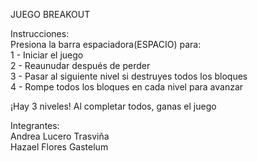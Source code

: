 JUEGO BREAKOUT

Instrucciones:  
Presiona la barra espaciadora(ESPACIO) para:  
1 - Iniciar el juego  
2 - Reaunudar después de perder  
3 - Pasar al siguiente nivel si destruyes todos los bloques  
4 - Rompe todos los bloques en cada nivel para avanzar  

¡Hay 3 niveles! Al completar todos, ganas el juego  

Integrantes:  
Andrea Lucero Trasviña  
Hazael Flores Gastelum 
